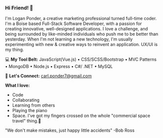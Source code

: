### Hi Friend! 👋

I'm Logan Ponder, a creative marketing professional turned full-time coder. I'm a Boise based Full-Stack Software Developer, with a passion for creating innovative, well-designed applications. I love a challenge, and being surrounded by like-minded individuals who push me to be better than yesterday. When I'm not learning a new technology, I'm usually experimenting with new & creative ways to reinvent an application. UX/UI is my thing.

 💻  **My Tool Belt:**  JavaScript(Vue.js) • CSS/SCSS/Bootstrap • MVC Patterns • MongoDB • Node.js • Express • C#/ .NET • MySQL

 :email: **Let's Connect:** carl.ponder7@gmail.com

 **What I love:**
*   Code
*   Collaborating 
*   Learning from others
*   Playing the piano    
*   Space. I've got my fingers crossed on the whole "commercial space travel" thing.:rocket: 


"We don't make mistakes, just happy little accidents"
-Bob Ross
<!--
**LoganPonder/LoganPonder** is a ✨ _special_ ✨ repository because its `README.md` (this file) appears on your GitHub profile.

Here are some ideas to get you started:

- 🔭 I’m currently working on ...
- 🌱 I’m currently learning ...
- 👯 I’m looking to collaborate on ...
- 🤔 I’m looking for help with ...
- 💬 Ask me about ...
- 📫 How to reach me: ...
- 😄 Pronouns: ...
- ⚡ Fun fact: ...
-->
